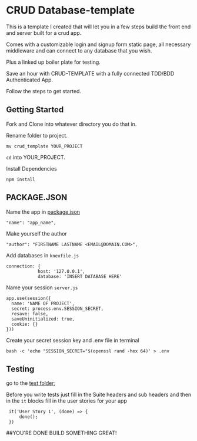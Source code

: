 # CRUD Database-template

This is a template I created that will let you in a few steps build the front end and server built for a crud app.

Comes with a customizable login and signup form static page, all necessary middleware and can connect to any database that you wish.

Plus a linked up boiler plate for testing.

Save an hour with CRUD-TEMPLATE with a fully connected TDD/BDD Authenticated App.

Follow the steps to get started.

## Getting Started

Fork and Clone into whatever directory you do that in.

Rename folder to project.

`mv crud_template YOUR_PROJECT`

`cd` into YOUR_PROJECT.

Install Dependencies

```
npm install
```

## PACKAGE.JSON

Name the app in [package.json](package.json)

`"name": "app_name",`

Make yourself the author

`"author": "FIRSTNAME LASTNAME <EMAIL@DOMAIN.COM>",`

Add databases in `knexfile.js`

```
connection: {
            host: '127.0.0.1',
            database: 'INSERT DATABASE HERE'
```

Name your session `server.js`

```
app.use(session({
  name: 'NAME OF PROJECT',
  secret: process.env.SESSION_SECRET,
  resave: false,
  saveUninitialized: true,
  cookie: {}
}))
```

Create your secret session key and .env file in terminal

```
bash -c 'echo "SESSION_SECRET="$(openssl rand -hex 64)' > .env
```

## Testing

go to the [test folder](test/server_spec.js);

Before you write tests just fill in the Suite headers and sub headers and then in the `it` blocks fill in the user stories for your app

```
 it('User Story 1', (done) => {
     done();
 })
```

##YOU'RE DONE BUILD SOMETHING GREAT!
